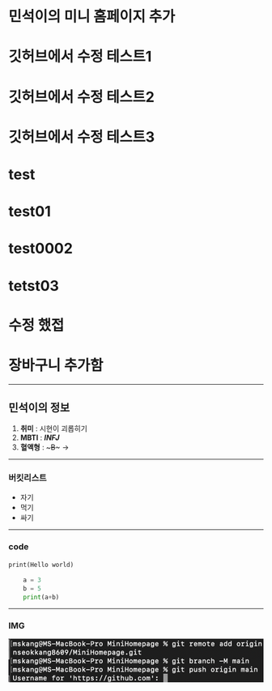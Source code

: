 # 민석이의 미니 홈페이지 추가

# 깃허브에서 수정 테스트1

# 깃허브에서 수정 테스트2

# 깃허브에서 수정 테스트3

# test

# test01

# test0002

# tetst03

# 수정 했접

# 장바구니 추가함

---

## 민석이의 정보

1. **취미** : 시현이 괴롭히기
2. **MBTI** : **_INFJ_**
3. **혈액형** : ~~~B~~~ ->

---

### 버킷리스트

- 자기
- 먹기
- 싸기

---

### code

`print(Hello world)`

```python
    a = 3
    b = 5
    print(a+b)
```

---

### IMG

![test](https://github.com/minseokkang8609/MiniHomepage/blob/main/test.png?raw=true)
